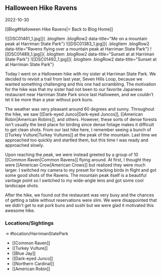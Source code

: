 
## Halloween Hike Ravens
2022-10-30

[[Blog#Halloween Hike Ravens|< Back to Blog Home]]

![[DSC01461_1.jpg]]{ .blogItem .blogRow2 data-title="Me on a mountain peak at Harriman State Park"}
![[DSC01383_1.jpg]]{ .blogItem .blogRow2 data-title="Ravens flying over a mountain peak at Harriman State Park"}
![[DSC01489_1.jpg]]{ .blogItem .blogRow2 data-title="Sunset at at Harriman State Park"}
![[DSC01492_1.jpg]]{ .blogItem .blogRow2 data-title="Sunset at at Harriman State Park"}

Today I went on a Halloween hike with my sister at Harriman State Park. We decided to revisit a trail from last year, Seven Hills Loop, because we wanted something challenging and this one had scrambling. The motivation for the hike was that my sister had not been to our favorite Japanese restaurant near Harriman State Park since last Halloween, and we couldn't let it be more than a year without pork buns.

The weather was very pleasant around 60 degrees and sunny. Throughout the hike, we saw [[Dark-eyed Junco|Dark-eyed Juncos]], [[American Robin|American Robins]], and others. However, these sorts of dense forests isn't usually the best place for birding since dense foliage makes it difficult to get clean shots. From our last hike here, I remember seeing a bunch of [[Turkey Vulture|Turkey Vultures]] at the peak of the mountain. Last time we approached too quickly and startled them, but this time I was ready and approached slowly. 

Upon reaching the peak, we were instead greeted by a group of 10 [[Common Raven|Common Ravens]] flying around. At first, I thought they were [[American Crow|American Crows]] but realized they were much larger. I switched my camera to my preset for tracking birds in flight and got some good shots of the Ravens. The mountain peak itself is a beautiful vantage point so I switched to my wide-angle lens and got some cool landscape shots.

After the hike, we found out the restaurant was very busy and the chances of getting a table without reservations were slim. We were disappointed that we didn't get to eat pork buns and sushi but we were glad it motivated this awesome hike.

### Locations/Sightings

-> #location/HarrimanStatePark 

- [[Common Raven]]
- [[Turkey Vulture]]
- [[Blue Jay]]
- [[Dark-eyed Junco]]
- [[Northern Cardinal]]
- [[American Robin]]